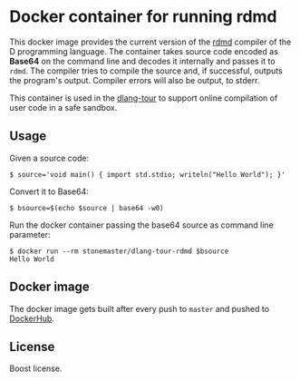 # Docker container for running rdmd

This docker image provides the current version of the
[rdmd](https://dlang.org) compiler of the D programming language.
The container takes source code encoded as **Base64** on the command line and
decodes it internally and passes it to `rdmd`. The compiler
tries to compile the source and, if successful, outputs
the program's output. Compiler errors will also be output,
to stderr.

This container is used in the [dlang-tour](https://github.com/dlang-tour/core)
to support online compilation of user code in a safe sandbox.

## Usage

Given a source code:

	$ source='void main() { import std.stdio; writeln("Hello World"); }'

Convert it to Base64:

	$ bsource=$(echo $source | base64 -w0)

Run the docker container passing the base64 source as
command line parameter:

	$ docker run --rm stonemaster/dlang-tour-rdmd $bsource
	Hello World

## Docker image

The docker image gets built after every push to `master` and pushed to [DockerHub](https://hub.docker.com/r/dlang-tour/core-exec/).

## License

Boost license.
